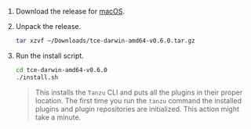 1. Download the release for [macOS](https://github.com/vmware-tanzu/tce/releases/download/v0.6.0/tce-darwin-amd64-v0.6.0.tar.gz).

1. Unpack the release.

    ```sh
    tar xzvf ~/Downloads/tce-darwin-amd64-v0.6.0.tar.gz
    ```

1. Run the install script.

    ```sh
    cd tce-darwin-amd64-v0.6.0
    ./install.sh
    ```

    > This installs the `Tanzu` CLI and puts all the plugins in their proper location.
    > The first time you run the `tanzu` command the installed plugins and plugin repositories are initialized. This action might take a minute.



